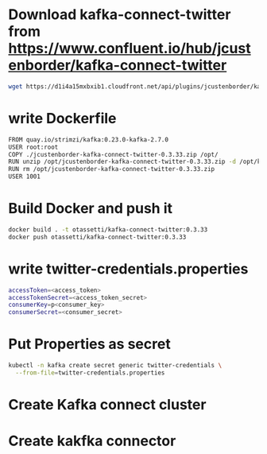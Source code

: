 

# Download kafka-connect-twitter from https://www.confluent.io/hub/jcustenborder/kafka-connect-twitter
```bash
wget https://d1i4a15mxbxib1.cloudfront.net/api/plugins/jcustenborder/kafka-connect-twitter/versions/0.3.33/
```

# write Dockerfile
```bash
FROM quay.io/strimzi/kafka:0.23.0-kafka-2.7.0
USER root:root
COPY ./jcustenborder-kafka-connect-twitter-0.3.33.zip /opt/
RUN unzip /opt/jcustenborder-kafka-connect-twitter-0.3.33.zip -d /opt/kafka/plugins
RUN rm /opt/jcustenborder-kafka-connect-twitter-0.3.33.zip
USER 1001
```

# Build Docker and push it

```bash
docker build . -t otassetti/kafka-connect-twitter:0.3.33 
docker push otassetti/kafka-connect-twitter:0.3.33 
```

# write twitter-credentials.properties
```bash
accessToken=<access_token>
accessTokenSecret=<access_token_secret>
consumerKey=p<consumer_key>
consumerSecret=<consumer_secret>
```

# Put Properties as secret

```bash
kubectl -n kafka create secret generic twitter-credentials \
  --from-file=twitter-credentials.properties
```

# Create Kafka connect cluster

# Create kakfka connector